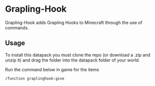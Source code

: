 # Grapling-Hook
Grapling-Hook adds Grapling Hooks to Minecraft through the use of commands.

## Usage
To install this datapack you must clone the repo (or download a .zip and unzip it) and drag the folder into the datapack folder of your world.

Run the command below in game for the items 

`/function graplinghook:give`
